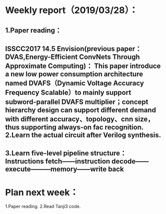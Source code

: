 
Weekly report（2019/03/28）：
============
1.Paper reading：
----------------
ISSCC2017 14.5 Envision(previous paper：DVAS,Energy-Efficient ConvNets Through Approximate Computing)：
This paper introduce a new low power consumption architecture named DVAFS（Dynamic Voltage Accuracy Frequency Scalable）to mainly support subword-parallel DVAFS multiplier；concept hierarchy design can support different demand with different accuracy、topology、cnn size，thus supporting always-on fac recognition.
2.Learn the actual circuit after Verilog synthesis.
----------------------------------
3.Learn five-level pipeline structure：Instructions fetch——instruction decode——execute———memory——write back
-----------------------------------
Plan next week：
==============
1.Paper reading.
2.Read Tanji3 code.
